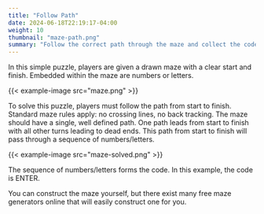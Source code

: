 ```yaml
---
title: "Follow Path"
date: 2024-06-18T22:19:17-04:00
weight: 10
thumbnail: "maze-path.png"
summary: "Follow the correct path through the maze and collect the codeword as you go."
---
```


In this simple puzzle, players are given a drawn maze with a clear start
and finish. Embedded within the maze are numbers or letters.

{{< example-image src="maze.png" >}}

To solve this puzzle, players must follow the path from start to finish.
Standard maze rules apply: no crossing lines, no back tracking. The maze
should have a single, well defined path. One path leads from start to
finish with all other turns leading to dead ends. This path from start to
finish will pass through a sequence of numbers/letters.

{{< example-image src="maze-solved.png" >}}

The sequence of numbers/letters forms the code. In this example, the code
is ENTER.

You can construct the maze yourself, but there exist many free maze
generators online that will easily construct one for you.
